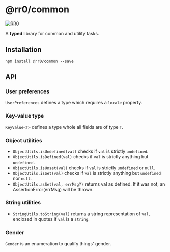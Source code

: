 # @rr0/common

[![RR0](https://circleci.com/gh/RR0/common.svg?style=svg)](https://app.circleci.com/pipelines/github/RR0/common)

A **typed** library for common and utility tasks.

## Installation

```
npm install @rr0/common --save
```

## API

### User preferences
`UserPreferences` defines a type which requires a `locale` property.

### Key-value type
`KeyValue<T>` defines a type whole all fields are of type `T`.

### Object utilities
- `ObjectUtils.isUndefined(val)` checks if `val` is strictly `undefined`.
- `ObjectUtils.isDefined(val)` checks if `val` is strictly anything but `undefined`.
- `ObjectUtils.isUnset(val)` checks if `val` is strictly `undefined` or `null`.
- `ObjectUtils.isSet(val)` checks if `val` is strictly anything but `undefined` nor `null`.
- `ObjectUtils.asSet(val, errMsg?)` returns val as defined. If it was not, an AssertionError(errMsg) will be thrown.

### String utilities
- `StringUtils.toString(val)` returns a string representation of `val`, enclosed in quotes if `val` is a `string`.

### Gender
`Gender` is an enumeration to qualify things' gender.
